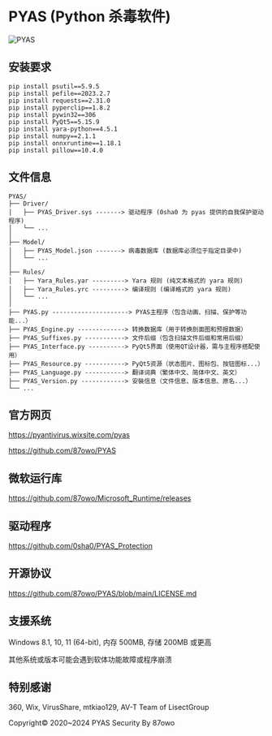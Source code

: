 # PYAS (Python 杀毒软件)

![PYAS](https://github.com/user-attachments/assets/39c273b9-c467-480a-a8b3-31714a6df3ef)

## 安装要求

```
pip install psutil==5.9.5
pip install pefile==2023.2.7
pip install requests==2.31.0
pip install pyperclip==1.8.2
pip install pywin32==306
pip install PyQt5==5.15.9
pip install yara-python==4.5.1
pip install numpy==2.1.1
pip install onnxruntime==1.18.1
pip install pillow==10.4.0
```

## 文件信息

```
PYAS/
├── Driver/
│   ├── PYAS_Driver.sys -------> 驱动程序 (0sha0 为 pyas 提供的自我保护驱动程序)
│   └── ...
│
├── Model/
│   ├── PYAS_Model.json -------> 病毒数据库 (数据库必须位于指定目录中)
│   └── ...
│
├── Rules/
│   ├── Yara_Rules.yar ---------> Yara 规则 (纯文本格式的 yara 规则)
│   ├── Yara_Rules.yrc ---------> 编译规则 (编译格式的 yara 规则)
│   └── ...
│
├── PYAS.py ---------------------> PYAS主程序（包含动画、扫描、保护等功能...）
├── PYAS_Engine.py -------------> 转换数据库（用于转换剖面图和预报数据）
├── PYAS_Suffixes.py -----------> 文件后缀（包含扫描文件后缀和常用后缀）
├── PYAS_Interface.py ----------> PyQt5界面（使用QT设计器，需与主程序搭配使用）
├── PYAS_Resource.py -----------> PyQt5资源（状态图片、图标包、按钮图标...）
├── PYAS_Language.py -----------> 翻译词典（繁体中文、简体中文、英文）
├── PYAS_Version.py ------------> 安裝信息（文件信息、版本信息、原名...）
└── ...
```

## 官方网页

https://pyantivirus.wixsite.com/pyas

https://github.com/87owo/PYAS

## 微软运行库

https://github.com/87owo/Microsoft_Runtime/releases

## 驱动程序

https://github.com/0sha0/PYAS_Protection

## 开源协议

https://github.com/87owo/PYAS/blob/main/LICENSE.md

## 支援系统

Windows 8.1, 10, 11 (64-bit), 内存 500MB, 存储 200MB 或更高

其他系统或版本可能会遇到软体功能故障或程序崩溃

## 特别感谢

360, Wix, VirusShare, mtkiao129, AV-T Team of LisectGroup

Copyright© 2020~2024 PYAS Security By 87owo
